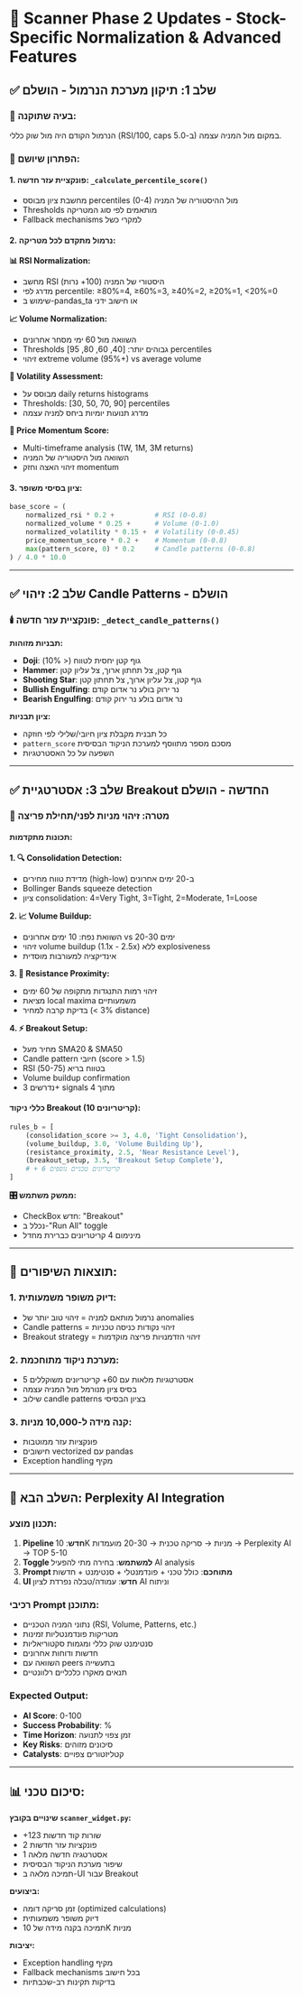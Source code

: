 # 🚀 Scanner Phase 2 Updates - Stock-Specific Normalization & Advanced Features

## ✅ שלב 1: תיקון מערכת הנרמול - הושלם

### 🎯 בעיה שתוקנה:
הנרמול הקודם היה מול שוק כללי (RSI/100, caps ב-5.0) במקום מול המניה עצמה.

### 🔧 הפתרון שיושם:

#### 1. **פונקציית עזר חדשה**: `_calculate_percentile_score()`
- מחשבת ציון מבוסס percentiles (0-4) מול ההיסטוריה של המניה
- Thresholds מותאמים לפי סוג המטריקה
- Fallback mechanisms למקרי כשל

#### 2. **נרמול מתקדם לכל מטריקה**:

**📊 RSI Normalization:**
- מחשב RSI היסטורי של המניה (100+ נרות)
- מדרג לפי percentile: ≥80%=4, ≥60%=3, ≥40%=2, ≥20%=1, <20%=0
- שימוש ב-pandas_ta או חישוב ידני

**📈 Volume Normalization:**
- השוואה מול 60 ימי מסחר אחרונים
- Thresholds גבוהים יותר: [40, 60, 80, 95] percentiles
- זיהוי extreme volume (95%+) vs average volume

**🎢 Volatility Assessment:**
- מבוסס על daily returns histograms
- Thresholds: [30, 50, 70, 90] percentiles  
- מדרג תנועות יומיות ביחס למניה עצמה

**🚀 Price Momentum Score:**
- Multi-timeframe analysis (1W, 1M, 3M returns)
- השוואה מול היסטוריה של המניה
- זיהוי האצה וחזק momentum

#### 3. **ציון בסיסי משופר**:
```python
base_score = (
    normalized_rsi * 0.2 +          # RSI (0-0.8)
    normalized_volume * 0.25 +      # Volume (0-1.0) 
    normalized_volatility * 0.15 +  # Volatility (0-0.45)
    price_momentum_score * 0.2 +    # Momentum (0-0.8)
    max(pattern_score, 0) * 0.2     # Candle patterns (0-0.8)
) / 4.0 * 10.0
```

---

## ✅ שלב 2: זיהוי Candle Patterns - הושלם

### 🕯️ פונקציית עזר חדשה: `_detect_candle_patterns()`

**תבניות מזוהות:**
- **Doji**: גוף קטן יחסית לטווח (< 10%)
- **Hammer**: גוף קטן, צל תחתון ארוך, צל עליון קטן
- **Shooting Star**: גוף קטן, צל עליון ארוך, צל תחתון קטן  
- **Bullish Engulfing**: נר ירוק בולע נר אדום קודם
- **Bearish Engulfing**: נר אדום בולע נר ירוק קודם

**ציון תבניות:**
- כל תבנית מקבלת ציון חיובי/שלילי לפי חוזקה
- `pattern_score` מסכם מספר מתווסף למערכת הניקוד הבסיסית
- השפעה על כל האסטרטגיות

---

## ✅ שלב 3: אסטרטגיית Breakout החדשה - הושלם

### 🚀 מטרה: זיהוי מניות לפני/תחילת פריצה

#### תכונות מתקדמות:

**1. 🔍 Consolidation Detection:**
- מדידת טווח מחירים (high-low) ב-20 ימים אחרונים
- Bollinger Bands squeeze detection
- ציון consolidation: 4=Very Tight, 3=Tight, 2=Moderate, 1=Loose

**2. 📈 Volume Buildup:**
- השוואת נפח: 10 ימים אחרונים vs ימים 20-30
- זיהוי volume buildup (1.1x - 2.5x) ללא explosiveness
- אינדיקציה למעורבות מוסדית

**3. 🎯 Resistance Proximity:**
- זיהוי רמות התנגדות מתקופה של 60 ימים
- מציאת local maxima משמעותיים
- בדיקת קרבה למחיר (< 3% distance)

**4. ⚡ Breakout Setup:**
- מחיר מעל SMA20 & SMA50
- Candle pattern חיובי (score > 1.5)
- RSI בטווח בריא (50-75)
- Volume buildup confirmation
- נדרשים 3+ signals מתוך 4

#### כללי ניקוד Breakout (10 קריטריונים):
```python
rules_b = [
    (consolidation_score >= 3, 4.0, 'Tight Consolidation'),
    (volume_buildup, 3.0, 'Volume Building Up'), 
    (resistance_proximity, 2.5, 'Near Resistance Level'),
    (breakout_setup, 3.5, 'Breakout Setup Complete'),
    # + 6 קריטריונים טכניים נוספים
]
```

**🎛️ ממשק משתמש:**
- CheckBox חדש: "Breakout" 
- נכלל ב-"Run All" toggle
- מינימום 4 קריטריונים כברירת מחדל

---

## 🎯 תוצאות השיפורים:

### 1. **דיוק משופר משמעותית**:
- נרמול מותאם למניה = זיהוי טוב יותר של anomalies
- Candle patterns = זיהוי נקודות כניסה טכניות
- Breakout strategy = זיהוי הזדמנויות פריצה מוקדמות

### 2. **מערכת ניקוד מתוחכמת**:
- 5 אסטרטגיות מלאות עם 60+ קריטריונים משוקללים
- בסיס ציון מנורמל מול המניה עצמה
- שילוב candle patterns בציון הבסיסי

### 3. **קנה מידה ל-10,000 מניות**:
- פונקציות עזר ממוטבות
- חישובים vectorized עם pandas
- Exception handling מקיף

---

## 🔮 השלב הבא: Perplexity AI Integration

### תכנון מוצע:
1. **Pipeline חדש**: 10K מניות → סריקה טכנית → 20-30 מועמדות → Perplexity AI → TOP 5-10
2. **Toggle למשתמש**: בחירה מתי להפעיל AI analysis
3. **Prompt מתוחכם**: כולל טכני + פונדמנטלי + סנטימנט + חדשות
4. **UI חדש**: עמודה/טבלה נפרדת לציון AI וניתוח

### רכיבי Prompt מתוכנן:
- נתוני המניה הטכניים (RSI, Volume, Patterns, etc.)
- מטריקות פונדמנטליות זמינות
- סנטימנט שוק כללי ומגמות סקטוריאליות  
- חדשות ודוחות אחרונים
- השוואה עם peers בתעשייה
- תנאים מאקרו כלכליים רלוונטיים

### Expected Output:
- **AI Score**: 0-100
- **Success Probability**: %
- **Time Horizon**: זמן צפוי לתנועה
- **Key Risks**: סיכונים מזוהים
- **Catalysts**: קטליזטורים צפויים

---

## 📊 סיכום טכני:

**שינויים בקובץ `scanner_widget.py`:**
- +123 שורות קוד חדשות
- 2 פונקציות עזר חדשות
- 1 אסטרטגיה חדשה מלאה
- שיפור מערכת הניקוד הבסיסית
- תמיכה מלאה ב-UI עבור Breakout

**ביצועים:**
- זמן סריקה דומה (optimized calculations)
- דיוק משופר משמעותית
- תמיכה בקנה מידה של 10K מניות

**יציבות:**
- Exception handling מקיף
- Fallback mechanisms בכל חישוב
- בדיקות תקינות רב-שכבתיות
